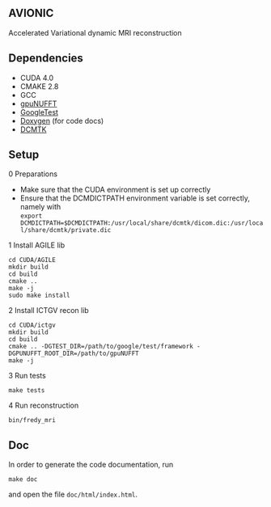 ## AVIONIC
Accelerated Variational dynamic MRI reconstruction

## Dependencies

* CUDA 4.0
* CMAKE 2.8
* GCC
* [gpuNUFFT](https://github.com/andyschwarzl/gpuNUFFT)
* [GoogleTest](https://code.google.com/p/googletest/downloads/detail?name=gtest-1.6.0.zip&can=2&q=)
* [Doxygen](http://www.stack.nl/~dimitri/doxygen/) (for code docs)
* [DCMTK](http://dicom.offis.de/dcmtk.php.de)

## Setup

0 Preparations 
* Make sure that the CUDA environment is set up correctly 
* Ensure that the DCMDICTPATH environment variable is set correctly, namely with <br>
  `export DCMDICTPATH=$DCMDICTPATH:/usr/local/share/dcmtk/dicom.dic:/usr/local/share/dcmtk/private.dic`

1 Install AGILE lib 
```
cd CUDA/AGILE
mkdir build
cd build
cmake ..
make -j 
sudo make install
``` 
2 Install ICTGV recon lib
```
cd CUDA/ictgv
mkdir build
cd build
cmake .. -DGTEST_DIR=/path/to/google/test/framework -DGPUNUFFT_ROOT_DIR=/path/to/gpuNUFFT
make -j 
```
3 Run tests
```
make tests
```
4 Run reconstruction
```
bin/fredy_mri 
```

## Doc

In order to generate the code documentation, run

```
make doc
```

and open the file `doc/html/index.html`. 
